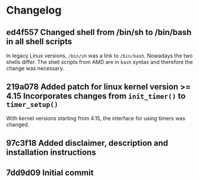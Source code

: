 # Changelog



## ed4f557 Changed shell from /bin/sh to /bin/bash in all shell scripts

In legacy Linux versions, `/bin/sh` was a link to `/bin/bash`. Nowadays the
two shells differ. The shell scripts from AMD are in `bash` syntax and
therefore the change was necessary. 

## 219a078 Added patch for linux kernel version >= 4.15 Incorporates changes from `init_timer()` to `timer_setup()`

With kernel versions starting from 4.15, the interface for using timers was
changed.

## 97c3f18 Added disclaimer, description and installation instructions

## 7dd9d09 Initial commit
